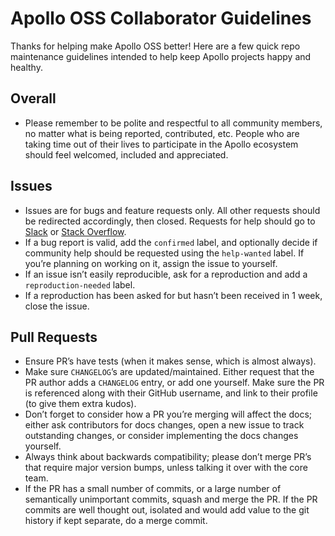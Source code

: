 # Apollo OSS Collaborator Guidelines

Thanks for helping make Apollo OSS better! Here are a few quick repo maintenance guidelines intended to help keep Apollo projects happy and healthy.

## Overall

- Please remember to be polite and respectful to all community members, no matter what is being reported, contributed, etc. People who are taking time out of their lives to participate in the Apollo ecosystem should feel welcomed, included and appreciated.

## Issues

- Issues are for bugs and feature requests only. All other requests should be redirected accordingly, then closed. Requests for help should go to [Slack](https://www.apollographql.com/slack) or [Stack Overflow](http://stackoverflow.com).
- If a bug report is valid, add the `confirmed` label, and optionally decide if community help should be requested using the `help-wanted` label. If you’re planning on working on it, assign the issue to yourself.
- If an issue isn’t easily reproducible, ask for a reproduction and add a `reproduction-needed` label.
- If a reproduction has been asked for but hasn’t been received in 1 week, close the issue.

## Pull Requests

- Ensure PR’s have tests (when it makes sense, which is almost always).
- Make sure `CHANGELOG`’s are updated/maintained. Either request that the PR author adds a `CHANGELOG` entry, or add one yourself. Make sure the PR is referenced along with their GitHub username, and link to their profile (to give them extra kudos).
- Don’t forget to consider how a PR you’re merging will affect the docs; either ask contributors for docs changes, open a new issue to track outstanding changes, or consider implementing the docs changes yourself.
- Always think about backwards compatibility; please don’t merge PR’s that require major version bumps, unless talking it over with the core team.
- If the PR has a small number of commits, or a large number of semantically unimportant commits, squash and merge the PR. If the PR commits are well thought out, isolated and would add value to the git history if kept separate, do a merge commit.
